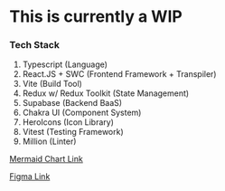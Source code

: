 # This is currently a WIP

### Tech Stack
1. Typescript (Language)
2. React.JS + SWC (Frontend Framework + Transpiler)
3. Vite (Build Tool)
4. Redux w/ Redux Toolkit (State Management)
5. Supabase (Backend BaaS)
6. Chakra UI (Component System)
7. HeroIcons (Icon Library)
7. Vitest (Testing Framework)
8. Million (Linter)

[Mermaid Chart Link](https://www.mermaidchart.com/app/projects/2168d107-6130-4799-8616-6ee766922aa4/diagrams/d55e78f7-a8b0-4b8a-8729-ff5316f82988/version/v0.1/edit)

[Figma Link](https://www.figma.com/design/PK57wdmbNtQelVFWXdBKTP/Tincan-App?node-id=2102-179&t=uZA1UKqGMv6R6wOq-1)